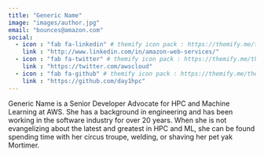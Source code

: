 ```yaml
---
title: "Generic Name"
image: "images/author.jpg"
email: "bounces@amazon.com"
social:
  - icon : "fab fa-linkedin" # themify icon pack : https://themify.me/themify-icons
    link : "http://www.linkedin.com/in/amazon-web-services/"
  - icon : "fab fa-twitter" # themify icon pack : https://themify.me/themify-icons
    link : "https://twitter.com/awscloud"
  - icon : "fab fa-github" # themify icon pack : https://themify.me/themify-icons
    link : "https://github.com/day1hpc"
---
```


 Generic Name is a Senior Developer Advocate for HPC and Machine Learning at AWS. She has a background in engineering and has been working in the software industry for over 20 years. When she is not evangelizing about the latest and greatest in HPC and ML, she can be found spending time with her circus troupe, welding, or shaving her pet yak Mortimer.
